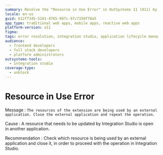 ```yaml
---
summary: Resolve the "Resource in Use Error" in OutSystems 11 (O11) by closing interfering external applications.
locale: en-us
guid: b12ff345-5101-4765-997c-97c7150f70a5
app_type: traditional web apps, mobile apps, reactive web apps
platform-version: o11
figma:
tags: error resolution, integration studio, application lifecycle management, debugging, application deployment
audience:
  - frontend developers
  - full stack developers
  - platform administrators
outsystems-tools:
  - integration studio
coverage-type:
  - unblock
---
```


# Resource in Use Error

Message
:   `The resources of the extension are being used by an external application. Close the external application and repeat the operation.`

Cause
:   A resource that needs to be updated by Integration Studio is open in another application.

Recommendation
:   Check which resource is being used by an external application and close it, in order to proceed with the operation in Integration Studio.

